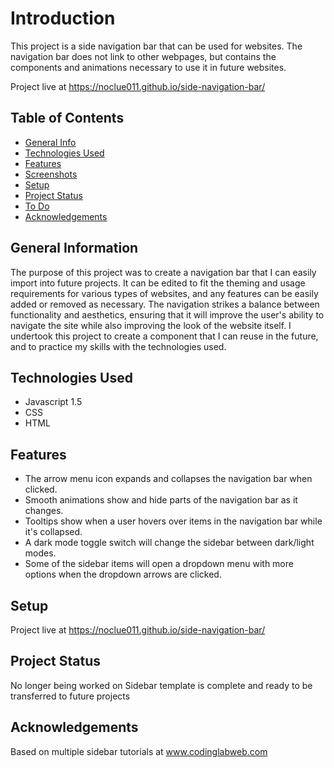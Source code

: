 # Introduction
This project is a side navigation bar that can be used for websites. The navigation bar does not link to other webpages, but contains the components and animations necessary to use it in future websites.

Project live at https://noclue011.github.io/side-navigation-bar/

## Table of Contents
* [General Info](#general-information)
* [Technologies Used](#technologies-used)
* [Features](#features)
* [Screenshots](#screenshots)
* [Setup](#setup)
* [Project Status](#project-status)
* [To Do](#to-do)
* [Acknowledgements](#acknowledgements)


## General Information
The purpose of this project was to create a navigation bar that I can easily import into future projects. It can be edited to fit the theming and usage requirements for various types of websites, and any features can be easily added or removed as necessary. The navigation strikes a balance between functionality and aesthetics, ensuring that it will improve the user's ability to navigate the site while also improving the look of the website itself. I undertook this project to create a component that I can reuse in the future, and to practice my skills with the technologies used.


## Technologies Used
* Javascript 1.5
* CSS
* HTML


## Features
* The arrow menu icon expands and collapses the navigation bar when clicked.
* Smooth animations show and hide parts of the navigation bar as it changes.
* Tooltips show when a user hovers over items in the navigation bar while it's collapsed.
* A dark mode toggle switch will change the sidebar between dark/light modes.
* Some of the sidebar items will open a dropdown menu with more options when the dropdown arrows are clicked.


## Setup
Project live at https://noclue011.github.io/side-navigation-bar/


## Project Status
No  longer being worked on
Sidebar template is complete and ready to be transferred to future projects


## Acknowledgements
Based on multiple sidebar tutorials at www.codinglabweb.com
